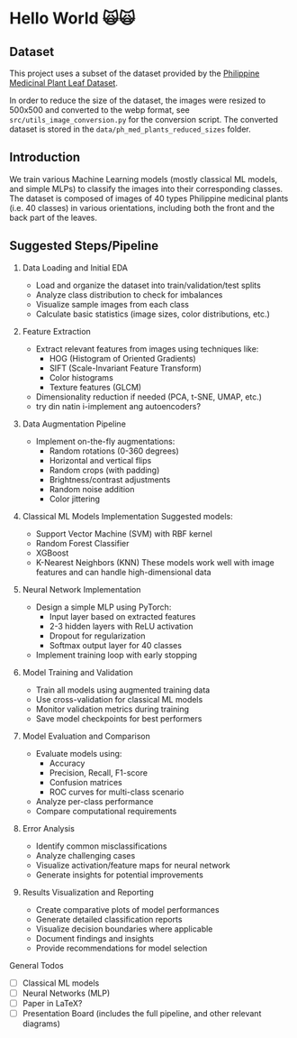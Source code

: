 # Hello World 🙀🙀

## Dataset

This project uses a subset of the dataset provided by the [Philippine Medicinal Plant Leaf Dataset](https://data.mendeley.com/datasets/tsvdyhbphs/1).

In order to reduce the size of the dataset, the images were resized to 500x500 and converted to the webp format, see `src/utils_image_conversion.py` for the conversion script. The converted dataset is stored in the `data/ph_med_plants_reduced_sizes` folder.

## Introduction

We train various Machine Learning models (mostly classical ML models, and simple MLPs) to classify the images into their corresponding classes.  
The dataset is composed of images of 40 types Philippine medicinal plants (i.e. 40 classes) in various orientations, including both the front and the back part of the leaves.

## Suggested Steps/Pipeline

1. Data Loading and Initial EDA

   - Load and organize the dataset into train/validation/test splits
   - Analyze class distribution to check for imbalances
   - Visualize sample images from each class
   - Calculate basic statistics (image sizes, color distributions, etc.)

2. Feature Extraction

   - Extract relevant features from images using techniques like:
     - HOG (Histogram of Oriented Gradients)
     - SIFT (Scale-Invariant Feature Transform)
     - Color histograms
     - Texture features (GLCM)
   - Dimensionality reduction if needed (PCA, t-SNE, UMAP, etc.)
   - try din natin i-implement ang autoencoders?

3. Data Augmentation Pipeline

   - Implement on-the-fly augmentations:
     - Random rotations (0-360 degrees)
     - Horizontal and vertical flips
     - Random crops (with padding)
     - Brightness/contrast adjustments
     - Random noise addition
     - Color jittering

4. Classical ML Models Implementation
   Suggested models:

   - Support Vector Machine (SVM) with RBF kernel
   - Random Forest Classifier
   - XGBoost
   - K-Nearest Neighbors (KNN)
     These models work well with image features and can handle high-dimensional data

5. Neural Network Implementation

   - Design a simple MLP using PyTorch:
     - Input layer based on extracted features
     - 2-3 hidden layers with ReLU activation
     - Dropout for regularization
     - Softmax output layer for 40 classes
   - Implement training loop with early stopping

6. Model Training and Validation

   - Train all models using augmented training data
   - Use cross-validation for classical ML models
   - Monitor validation metrics during training
   - Save model checkpoints for best performers

7. Model Evaluation and Comparison

   - Evaluate models using:
     - Accuracy
     - Precision, Recall, F1-score
     - Confusion matrices
     - ROC curves for multi-class scenario
   - Analyze per-class performance
   - Compare computational requirements

8. Error Analysis

   - Identify common misclassifications
   - Analyze challenging cases
   - Visualize activation/feature maps for neural network
   - Generate insights for potential improvements

9. Results Visualization and Reporting
   - Create comparative plots of model performances
   - Generate detailed classification reports
   - Visualize decision boundaries where applicable
   - Document findings and insights
   - Provide recommendations for model selection

General Todos

- [ ] Classical ML models
- [ ] Neural Networks (MLP)
- [ ] Paper in LaTeX?
- [ ] Presentation Board (includes the full pipeline, and other relevant diagrams)
